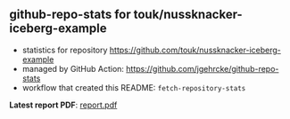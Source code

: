 ## github-repo-stats for touk/nussknacker-iceberg-example

- statistics for repository https://github.com/touk/nussknacker-iceberg-example
- managed by GitHub Action: https://github.com/jgehrcke/github-repo-stats
- workflow that created this README: `fetch-repository-stats`

**Latest report PDF**: [report.pdf](https://github.com/TouK/nussknacker-repo-stats/raw/github-repo-stats/touk/nussknacker-iceberg-example/latest-report/report.pdf)


